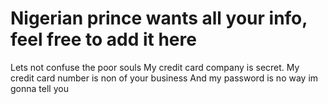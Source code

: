 # Nigerian prince wants all your info, feel free to add it here

Lets not confuse the poor souls
My credit card company is secret.
My credit card number is non of your business
And my password is no way im gonna tell you



